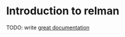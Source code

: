 # Introduction to relman

TODO: write [great documentation](http://jacobian.org/writing/what-to-write/)
